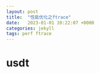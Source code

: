 ```yaml
---
layout: post
title:  "性能优化之ftrace"
date:   2023-01-01 10:22:07 +0000
categories: jekyll
tags: perf ftrace
---
```


# usdt